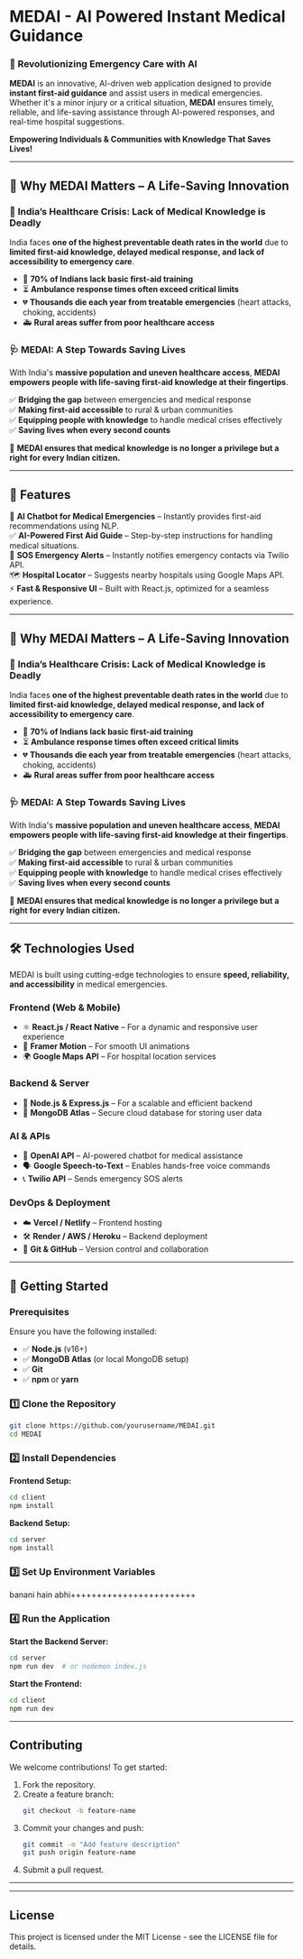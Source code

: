 # MEDAI - AI Powered Instant Medical Guidance

###  🏥 Revolutionizing Emergency Care with AI
**MEDAI** is an innovative, AI-driven web application designed to provide **instant first-aid guidance** and assist users in medical emergencies. Whether it's a minor injury or a critical situation, **MEDAI** ensures timely, reliable, and life-saving assistance through AI-powered responses, and real-time hospital suggestions.

**Empowering Individuals & Communities with Knowledge That Saves Lives!**  

---

## 🌟 Why MEDAI Matters – A Life-Saving Innovation 

### 🚨 **India’s Healthcare Crisis: Lack of Medical Knowledge is Deadly**  
India faces **one of the highest preventable death rates in the world** due to **limited first-aid knowledge, delayed medical response, and lack of accessibility to emergency care**.  

- 🏥 **70% of Indians lack basic first-aid training**  
- ⏳ **Ambulance response times often exceed critical limits**  
- 💔 **Thousands die each year from treatable emergencies** (heart attacks, choking, accidents)  
- 🚑 **Rural areas suffer from poor healthcare access**  

### 🩺 **MEDAI: A Step Towards Saving Lives**  
With India's **massive population and uneven healthcare access**, **MEDAI empowers people with life-saving first-aid knowledge at their fingertips**.  

✅ **Bridging the gap** between emergencies and medical response  
✅ **Making first-aid accessible** to rural & urban communities  
✅ **Equipping people with knowledge** to handle medical crises effectively  
✅ **Saving lives when every second counts**  

🌟 **MEDAI ensures that medical knowledge is no longer a privilege but a right for every Indian citizen.**  

---
## 🌟 Features

🤖 **AI Chatbot for Medical Emergencies** – Instantly provides first-aid recommendations using NLP.  
✅ **AI-Powered First Aid Guide** – Step-by-step instructions for handling medical situations.  
🚨 **SOS Emergency Alerts** – Instantly notifies emergency contacts via Twilio API.  
🗺️ **Hospital Locator** – Suggests nearby hospitals using Google Maps API.  
⚡ **Fast & Responsive UI** – Built with React.js, optimized for a seamless experience.  

---

## 🌟 Why MEDAI Matters – A Life-Saving Innovation 

### 🚨 **India’s Healthcare Crisis: Lack of Medical Knowledge is Deadly**  
India faces **one of the highest preventable death rates in the world** due to **limited first-aid knowledge, delayed medical response, and lack of accessibility to emergency care**.  

- 🏥 **70% of Indians lack basic first-aid training**  
- ⏳ **Ambulance response times often exceed critical limits**  
- 💔 **Thousands die each year from treatable emergencies** (heart attacks, choking, accidents)  
- 🚑 **Rural areas suffer from poor healthcare access**  

### 🩺 **MEDAI: A Step Towards Saving Lives**  
With India's **massive population and uneven healthcare access**, **MEDAI empowers people with life-saving first-aid knowledge at their fingertips**.  

✅ **Bridging the gap** between emergencies and medical response  
✅ **Making first-aid accessible** to rural & urban communities  
✅ **Equipping people with knowledge** to handle medical crises effectively  
✅ **Saving lives when every second counts**  

🌟 **MEDAI ensures that medical knowledge is no longer a privilege but a right for every Indian citizen.**  

---
## 🛠️ Technologies Used  

MEDAI is built using cutting-edge technologies to ensure **speed, reliability, and accessibility** in medical emergencies.  

### **Frontend (Web & Mobile)**  
- ⚛️ **React.js / React Native** – For a dynamic and responsive user experience  
- 🎨 **Framer Motion** – For smooth UI animations  
- 🌍 **Google Maps API** – For hospital location services  

### **Backend & Server**  
- 🚀 **Node.js & Express.js** – For a scalable and efficient backend  
- 💾 **MongoDB Atlas** – Secure cloud database for storing user data  

### **AI & APIs**  
- 🧠 **OpenAI API** – AI-powered chatbot for medical assistance  
- 🗣️ **Google Speech-to-Text** – Enables hands-free voice commands  
- 📞 **Twilio API** – Sends emergency SOS alerts  

### **DevOps & Deployment**  
- ☁️ **Vercel / Netlify** – Frontend hosting  
- 🛠️ **Render / AWS / Heroku** – Backend deployment  
- 🔧 **Git & GitHub** – Version control and collaboration  

---

##  🚀 Getting Started
### **Prerequisites**
Ensure you have the following installed:
- ✅ **Node.js** (v16+)
- ✅ **MongoDB Atlas** (or local MongoDB setup)
- ✅ **Git**
- ✅ **npm** or **yarn**

### **1️⃣ Clone the Repository**
```bash
git clone https://github.com/yourusername/MEDAI.git
cd MEDAI
```
### **2️⃣ Install Dependencies**
**Frontend Setup:**
```bash
cd client
npm install
```
**Backend Setup:**
```bash
cd server
npm install
```
### **3️⃣ Set Up Environment Variables**
banani hain abhi++++++++++++++++++++++++
### **4️⃣ Run the Application**
**Start the Backend Server:**
```bash
cd server
npm run dev  # or nodemon index.js
```
**Start the Frontend:**
```bash
cd client
npm run dev
```
---

## **Contributing**
We welcome contributions! To get started:
1. Fork the repository.
2. Create a feature branch:
   ```bash
   git checkout -b feature-name
   ```
3. Commit your changes and push:
   ```bash
   git commit -m "Add feature description"
   git push origin feature-name
   ```
4. Submit a pull request.

---

---

## License

This project is licensed under the MIT License - see the LICENSE file for details.









